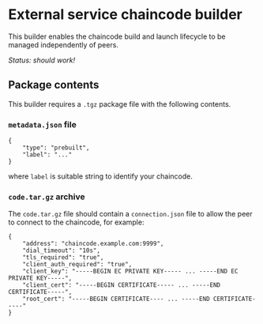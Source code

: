 # External service chaincode builder

This builder enables the chaincode build and launch lifecycle to be managed independently of peers.

_Status: should work!_

## Package contents

This builder requires a `.tgz` package file with the following contents.

### `metadata.json` file

```
{
    "type": "prebuilt",
    "label": "..."
}
```

where `label` is suitable string to identify your chaincode.

### `code.tar.gz` archive

The `code.tar.gz` file should contain a `connection.json` file to allow the peer to connect to the chaincode, for example:

```
{
    "address": "chaincode.example.com:9999",
    "dial_timeout": "10s",
    "tls_required": "true",
    "client_auth_required": "true",
    "client_key": "-----BEGIN EC PRIVATE KEY----- ... -----END EC PRIVATE KEY-----",
    "client_cert": "-----BEGIN CERTIFICATE----- ... -----END CERTIFICATE-----",
    "root_cert": "-----BEGIN CERTIFICATE---- ... -----END CERTIFICATE-----"
}
```
